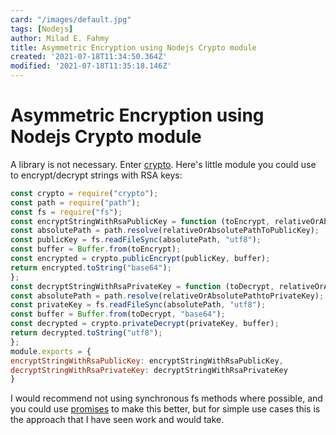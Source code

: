 ```yaml
---
card: "/images/default.jpg"
tags: [Nodejs]
author: Milad E. Fahmy
title: Asymmetric Encryption using Nodejs Crypto module
created: '2021-07-18T11:34:50.364Z'
modified: '2021-07-18T11:35:18.146Z'
---
```

# Asymmetric Encryption using Nodejs Crypto module
A library is not necessary. Enter [crypto](https://nodejs.org/api/crypto.html).
Here's  little module you could use to encrypt/decrypt strings with RSA keys:
```js
const crypto = require("crypto");
const path = require("path");
const fs = require("fs");
const encryptStringWithRsaPublicKey = function (toEncrypt, relativeOrAbsolutePathToPublicKey) {
const absolutePath = path.resolve(relativeOrAbsolutePathToPublicKey);
const publicKey = fs.readFileSync(absolutePath, "utf8");
const buffer = Buffer.from(toEncrypt);
const encrypted = crypto.publicEncrypt(publicKey, buffer);
return encrypted.toString("base64");
};
const decryptStringWithRsaPrivateKey = function (toDecrypt, relativeOrAbsolutePathtoPrivateKey) {
const absolutePath = path.resolve(relativeOrAbsolutePathtoPrivateKey);
const privateKey = fs.readFileSync(absolutePath, "utf8");
const buffer = Buffer.from(toDecrypt, "base64");
const decrypted = crypto.privateDecrypt(privateKey, buffer);
return decrypted.toString("utf8");
};
module.exports = {
encryptStringWithRsaPublicKey: encryptStringWithRsaPublicKey,
decryptStringWithRsaPrivateKey: decryptStringWithRsaPrivateKey
}
```
I would recommend not using synchronous fs methods where possible, and you could use [promises](https://en.wikipedia.org/wiki/Futures_and_promises) to make this better, but for simple use cases this is the approach that I have seen work and would take.

